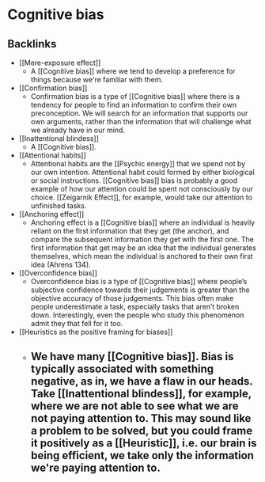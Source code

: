 # Cognitive bias

## Backlinks
* [[Mere-exposure effect]]
	* A [[Cognitive bias]] where we tend to develop a preference for things because we're familiar with them.
* [[Confirmation bias]]
	* Confirmation bias is a type of [[Cognitive bias]] where there is a tendency for people to find an information to confirm their own preconception. We will search for an information that supports our own arguments, rather than the information that will challenge what we already have in our mind.
* [[Inattentional blindess]]
	* A [[Cognitive bias]].
* [[Attentional habits]]
	* Attentional habits are the [[Psychic energy]] that we spend not by our own intention. Attentional habit could formed by either biological or social instructions. [[Cognitive bias]] bias is probably a good example of how our attention could be spent not consciously by our choice. [[Zeigarnik Effect]], for example, would take our attention to unfinished tasks.
* [[Anchoring effect]]
	* Anchoring effect is a [[Cognitive bias]] where an individual is heavily reliant on the first information that they get (the anchor), and compare the subsequent information they get with the first one. The first information that get may be an idea that the individual generates themselves, which mean the individual is anchored to their own first idea (Ahrens 134).
* [[Overconfidence bias]]
	* Overconfidence bias is a type of [[Cognitive bias]] where people’s subjective confidence towards their judgements is greater than the objective accuracy of those judgements. This bias often make people underestimate a task, especially tasks that aren’t broken down. Interestingly, even the people who study this phenomenon admit they that fell for it too.
* [[Heuristics as the positive framing for biases]]
	* ## We have many [[Cognitive bias]]. Bias is typically associated with something negative, as in, we have a flaw in our heads. Take [[Inattentional blindess]], for example, where we are not able to see what we are not paying attention to. This may sound like a problem to be solved, but you could frame it positively as a [[Heuristic]], i.e. our brain is being efficient, we take only the information we're paying attention to.

<!-- #evergreen #cognitive/bias -->

<!-- {BearID:F0F4A341-2828-44A3-A8BD-D40ABDB5970E-3039-00000F9FDB91C231} -->
